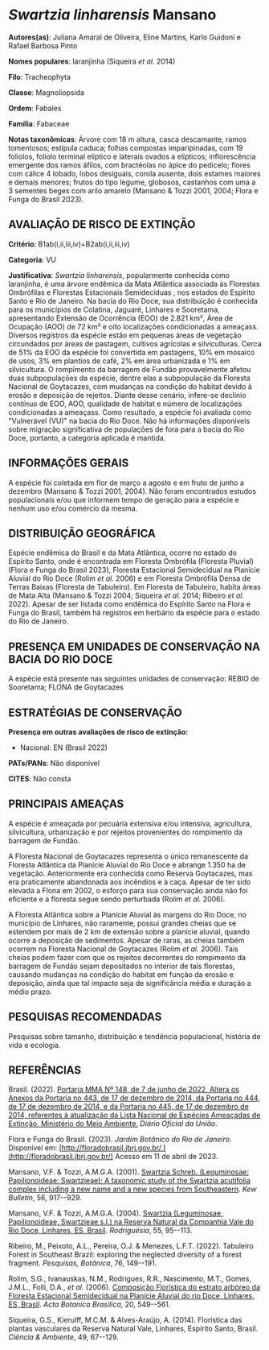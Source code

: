 # *Swartzia linharensis* Mansano

**Autores(as)**: Juliana Amaral de Oliveira, Eline Martins, Karlo Guidoni e Rafael Barbosa Pinto

**Nomes populares**: laranjinha (Siqueira *et al.* 2014)

**Filo**: Tracheophyta

**Classe**: Magnoliopsida

**Ordem**: Fabales

**Família**: Fabaceae

**Notas taxonômicas**: Árvore com 18 m altura, casca descamante, ramos tomentosos; estípula caduca; folhas compostas imparipinadas, com 19 folíolos, folíolo terminal elíptico e laterais ovados a elípticos; inflorescência emergente dos ramos áfilos, com bractéolas no ápice do pedicelo; flores com cálice 4 lobado, lobos desiguais, corola ausente, dois estames maiores e demais menores; frutos do tipo legume, globosos, castanhos com uma a 3 sementes beges com arilo amarelo (Mansano & Tozzi 2001, 2004; Flora e Funga do Brasil 2023).

## AVALIAÇÃO DE RISCO DE EXTINÇÃO

**Critério**: B1ab(i,ii,iii,iv)+B2ab(i,ii,iii,iv)

**Categoria**: VU

**Justificativa**: *Swartzia linharensis*, popularmente conhecida como laranjinha, é uma árvore endêmica da Mata Atlântica associada às Florestas Ombrófilas e Florestas Estacionais Semidecíduas , nos estados do Espírito Santo e Rio de Janeiro. Na bacia do Rio Doce, sua distribuição é conhecida para os municípios de Colatina, Jaguaré, Linhares e Sooretama, apresentando Extensão de Ocorrência (EOO) de 2.821 km², Área de Ocupação (AOO) de 72 km² e oito localizações condicionadas a ameaçass. Diversos registros da espécie estão em pequenas áreas de vegetação circundados por áreas de pastagem, cultivos agrícolas e silviculturas. Cerca de 51% da EOO da espécie foi convertida em pastagens, 10% em mosaico de usos, 3% em plantios de café, 2% em área urbanizada e 1% em silvicultura. O rompimento da barragem de Fundão provavelmente afetou duas subpopulações da espécie, dentre elas a subpopulação da Floresta Nacional de Goytacazes, com mudanças na
condição do habitat devido à erosão e deposição de rejeitos. Diante desse cenário, infere-se declínio contínuo de EOO, AOO, qualidade de habitat e número de localizações condicionadas a ameaçass. Como resultado, a espécie foi avaliada como "Vulnerável (VU)" na bacia do Rio Doce. Não há informações disponíveis sobre migração significativa de populações de fora para a bacia do Rio Doce, portanto, a categoria aplicada é mantida.

## INFORMAÇÕES GERAIS

A espécie foi coletada em flor de março a agosto e em fruto de junho a dezembro (Mansano & Tozzi 2001, 2004). Não foram encontrados estudos populacionais e/ou que informem tempo de geração para a espécie e nenhum uso e/ou comércio da mesma.

## DISTRIBUIÇÃO GEOGRÁFICA

Espécie endêmica do Brasil e da Mata Atlântica, ocorre no estado do Espírito Santo, onde é encontrada em Floresta Ombrófila (Floresta Pluvial) (Flora e Funga do Brasil 2023), Floresta Estacional Semidecidual na Planície Aluvial do Rio Doce (Rolim *et al.* 2006) e em Floresta Ombrófila Densa de Terras Baixas (Floresta de Tabuleiro). Em Floresta de Tabuleiro, habita áreas de Mata Alta (Mansano & Tozzi 2004; Siqueira *et al.* 2014; Ribeiro *et al.* 2022). Apesar de ser listada como endêmica do Espírito Santo na Flora e Funga do Brasil, também há registros em herbário da espécie para o estado do Rio de Janeiro.

## PRESENÇA EM UNIDADES DE CONSERVAÇÃO NA BACIA DO RIO DOCE

A espécie está presente nas seguintes unidades de conservação: REBIO de Sooretama; FLONA de Goytacazes

## ESTRATÉGIAS DE CONSERVAÇÃO

**Presença em outras avaliações de risco de extinção:**

-   Nacional: EN (Brasil 2022)

**PATs/PANs**: Não disponível

**CITES**: Não consta

## PRINCIPAIS AMEAÇAS

A espécie é ameaçada por pecuária extensiva e/ou intensiva, agricultura, silvicultura, urbanização e por rejeitos provenientes do rompimento da barragem de Fundão.

A Floresta Nacional de Goytacazes representa o único remanescente da Floresta Atlântica da Planície Aluvial do Rio Doce e abrange 1.350 ha de vegetação. Anteriormente era conhecida como Reserva Goytacazes, mas era praticamente abandonada aos incêndios e à caça. Apesar de ter sido elevada a Flona em 2002, o esforço para sua conservação ainda não foi eficiente e a floresta segue sendo perturbada (Rolim *et al.* 2006).

A Floresta Atlântica sobre a Planície Aluvial às margens do Rio Doce, no município de Linhares, não raramente, possui grandes cheias que se estendem por mais de 2 km de extensão sobre a planície aluvial, quando ocorre a deposição de sedimentos. Apesar de raras, as cheias também ocorrem na Floresta Nacional de Goytacazes (Rolim *et al.* 2006). Tais cheias podem fazer com que os rejeitos decorrentes do rompimento da barragem de Fundão sejam depositados no interior de tais florestas, causando mudanças na condição do habitat em função da erosão e deposição, ainda que tal impacto seja de significância média e duração a médio prazo.

## PESQUISAS RECOMENDADAS

Pesquisas sobre tamanho, distribuição e tendência populacional, história de vida e ecologia.

## REFERÊNCIAS

Brasil. (2022). [Portaria MMA Nº 148, de 7 de junho de 2022. Altera os Anexos da Portaria no 443, de 17 de dezembro de 2014, da Portaria no 444, de 17 de dezembro de 2014, e da Portaria no 445, de 17 de dezembro de 2014, referentes à atualização da Lista Nacional de Espécies Ameaçadas de Extinção. Ministério do Meio Ambiente.](https://in.gov.br/en/web/dou/-/portaria-mma-n-148-de-7-de-junho-de-2022-406272733) *Diário Oficial da União*.

Flora e Funga do Brasil. (2023). *Jardim Botânico do Rio de Janeiro*.  Disponível em: [http://floradobrasil.jbrj.gov.br/.](http://floradobrasil.jbrj.gov.br/) Acesso em 11 de abril de 2023.

Mansano, V.F. & Tozzi, A.M.G.A. (2001). [Swartzia Schreb. (Leguminosae: Papilionoideae: Swartzieae): A taxonomic study of the Swartzia acutifolia complex including a new name and a new species from Southeastern](https://doi.org/10.2307/4119303). *Kew Bulletin*, 56, 917--929.

Mansano, V.F. & Tozzi, A.M.G.A. (2004). [Swartzia (Leguminosae, Papilionoideae, Swartzieae s.l.) na Reserva Natural da Companhia Vale do Rio Doce, Linhares, ES, Brasil](https://doi.org/10.1590/2175-78602004558506). *Rodriguésia*, 55, 95--113.

Ribeiro, M., Peixoto, A.L., Pereira, O.J. & Menezes, L.F.T. (2022).  Tabuleiro Forest in Southeast Brazil: exploring the neglected diversity of a forest fragment. *Pesquisas, Botânica*, 76, 149--191.

Rolim, S.G., Ivanauskas, N.M., Rodrigues, R.R., Nascimento, M.T., Gomes, J.M.L., Folli, D.A., *et al.* (2006). [Composição Florística do estrato arbóreo da Floresta Estacional Semidecidual na Planície Aluvial do rio Doce, Linhares, ES, Brasil](https://doi.org/10.1590/S0102-33062006000300005). *Acta Botanica Brasilica*, 20, 549--561.

Siqueira, G.S., Kierulff, M.C.M. & Alves-Araújo, A. (2014). Florística das plantas vasculares da Reserva Natural Vale, Linhares, Espírito Santo, Brasil. *Ciência & Ambiente*, 49, 67--129.
